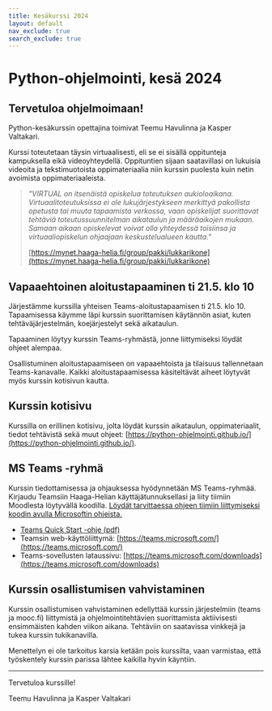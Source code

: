 ```yaml
---
title: Kesäkurssi 2024
layout: default
nav_exclude: true
search_exclude: true
---
```


# Python-ohjelmointi, kesä 2024


## Tervetuloa ohjelmoimaan!

Python-kesäkurssin opettajina toimivat Teemu Havulinna ja Kasper Valtakari.

Kurssi toteutetaan täysin virtuaalisesti, eli se ei sisällä oppitunteja kampuksella eikä videoyhteydellä. Oppituntien sijaan saatavillasi on lukuisia videoita ja tekstimuotoista oppimateriaalia niin kurssin puolesta kuin netin avoimista oppimateriaaleista.

> *"VIRTUAL on itsenäistä opiskelua toteutuksen aukioloaikana. Virtuaalitoteutuksissa ei ole lukujärjestykseen merkittyä pakollista opetusta tai muuta tapaamista verkossa, vaan opiskelijat suorittavat tehtäviä toteutussuunnitelman aikataulun ja määräaikojen mukaan. Samaan aikaan opiskelevat voivat olla yhteydessä toisiinsa ja virtuaaliopiskelun ohjaajaan keskustelualueen kautta."*
>
> [https://mynet.haaga-helia.fi/group/pakki/lukkarikone](https://mynet.haaga-helia.fi/group/pakki/lukkarikone)


## Vapaaehtoinen aloitustapaaminen ti 21.5. klo 10

Järjestämme kurssilla yhteisen Teams-aloitustapaamisen ti 21.5. klo 10. Tapaamisessa käymme läpi kurssin suorittamisen käytännön asiat, kuten tehtäväjärjestelmän, koejärjestelyt sekä aikataulun.

Tapaaminen löytyy kurssin Teams-ryhmästä, jonne liittymiseksi löydät ohjeet alempaa.

Osallistuminen aloitustapaamiseen on vapaaehtoista ja tilaisuus tallennetaan Teams-kanavalle. Kaikki aloitustapaamisessa käsiteltävät aiheet löytyvät myös kurssin kotisivun kautta.


## Kurssin kotisivu

Kurssilla on erillinen kotisivu, jolta löydät kurssin aikataulun, oppimateriaalit, tiedot tehtävistä sekä muut ohjeet: [https://python-ohjelmointi.github.io/](https://python-ohjelmointi.github.io/).


## MS Teams -ryhmä

Kurssin tiedottamisessa ja ohjauksessa hyödynnetään MS Teams-ryhmää. Kirjaudu Teamsiin Haaga-Helian käyttäjätunnuksellasi ja liity tiimiin Moodlesta löytyvällä koodilla. [Löydät tarvittaessa ohjeen tiimiin liittymiseksi koodin avulla Microsoftin ohjeista.](https://support.office.com/en-us/article/use-a-link-or-code-to-join-a-team-c957af50-df15-46e3-b5c4-067547b64548)

* [Teams Quick Start -ohje (pdf)](https://download.microsoft.com/download/2/b/3/2b3f5c6c-2ca9-4305-a0a3-0f6080c27ca8/EDU_QuickStartGuide_Students.pdf)
* Teamsin web-käyttöliittymä: [https://teams.microsoft.com/](https://teams.microsoft.com/)
* Teams-sovellusten lataussivu: [https://teams.microsoft.com/downloads](https://teams.microsoft.com/downloads)


## Kurssin osallistumisen vahvistaminen

Kurssin osallistumisen vahvistaminen edellyttää kurssin järjestelmiin (teams ja mooc.fi) liittymistä ja ohjelmointitehtävien suorittamista aktiivisesti ensimmäisten kahden viikon aikana. Tehtäviin on saatavissa vinkkejä ja tukea kurssin tukikanavilla.

Menettelyn ei ole tarkoitus karsia ketään pois kurssilta, vaan varmistaa, että työskentely kurssin parissa lähtee kaikilla hyvin käyntiin.

---

Tervetuloa kurssille!

Teemu Havulinna ja Kasper Valtakari
